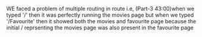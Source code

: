 WE faced a problem of multiple routing in route i.e, (Part-3 43:00)when we typed '/' then it was perfectly running the movies page but when we typed '/Favourite' then it showed both the movies and favourite page because the initial / reprsenting the movies page was also present in the favourite page